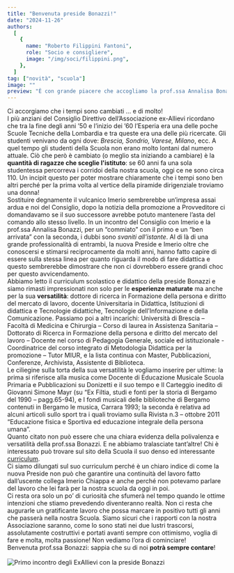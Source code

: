 ```yaml
---
title: "Benvenuta preside Bonazzi!"
date: "2024-11-26"
authors:
  [
    {
      name: "Roberto Filippini Fantoni",
      role: "Socio e consigliere",
      image: "/img/soci/filippini.png",
    },
  ]
tag: ["novità", "scuola"]
image: ""
preview: "È con grande piacere che accogliamo la prof.ssa Annalisa Bonazzi come nostra nuova preside. Siamo fiduciosi che il suo entusiasmo ci condurrà verso nuovi e importanti traguardi."
---
```


Ci accorgiamo che i tempi sono cambiati … e di molto!\
I più anziani del Consiglio Direttivo dell’Associazione ex-Allievi ricordano che tra la fine
degli anni ’50 e l’inizio dei ’60 l’Esperia era una delle poche Scuole Tecniche della
Lombardia e tra queste era una delle più ricercate. Gli studenti venivano da ogni dove:
_Brescia, Sondrio, Varese, Milano_, ecc. A quel tempo gli studenti della Scuola non erano molto lontani dal numero attuale. Ciò che però è cambiato (o meglio sta iniziando a cambiare) è la **quantità di ragazze che sceglie l'istituto**: se 60 anni fa una sola studentessa percorreva i corridoi della nostra scuola, oggi ce ne sono circa 110.
Un incipit questo per poter mostrare chiaramente che i tempi sono ben altri perché
per la prima volta al vertice della piramide dirigenziale troviamo una donna!\
Sostituire degnamente il vulcanico Imerio sembrerebbe un’impresa assai ardua e noi del
Consiglio, dopo la notizia della promozione a Provveditore ci
domandavamo se il suo successore avrebbe potuto mantenere l’asta del comando allo
stesso livello. In un incontro del Consiglio con Imerio e la prof.ssa Annalisa Bonazzi, per un
“commiato” con il primo e un “ben arrivata” con la seconda, i dubbi sono _svaniti all’istante_. Al di là di una grande professionalità di entrambi, la nuova Preside e Imerio oltre che
conoscersi e stimarsi reciprocamente da molti anni, hanno fatto capire di essere sulla stessa linea per quanto riguarda il
modo di fare didattica e questo sembrerebbe dimostrare che non ci dovrebbero essere grandi choc per questo
avvicendamento.\
Abbiamo letto il curriculum scolastico e didattico della preside Bonazzi e siamo rimasti impressionati non solo per le **esperienze maturate** ma anche per la sua **versatilità**: dottore di ricerca in Formazione della persona e diritto del mercato di lavoro,
docente Universitaria in Didattica, Istituzioni di didattica e Tecnologie didattiche, Tecnologie dell’Informazione e della
Comunicazione. Passiamo poi a altri incarichi: Università di Brescia – Facoltà di Medicina e Chirurgia – Corso di laurea in Assistenza Sanitaria – Dottorato di Ricerca in Formazione della persona e diritto del mercato del lavoro – Docente nel corso di Pedagogia Generale, sociale ed istituzionale - Coordinatrice del corso integrato di Metodologia Didattica per la promozione – Tutor MIUR, e la lista continua con Master, Pubblicazioni, Conferenze, Archivista, Assistente di Biblioteca.\
Le ciliegine sulla torta della sua versatilità le vogliamo inserire per ultime: la prima si riferisce alla musica come Docente
di Educazione Musicale Scuola Primaria e Pubblicazioni su Donizetti e il suo tempo e Il Carteggio inedito di Giovanni
Simone Mayr (su “Ex Filtia, studi e fonti per la storia di Bergamo del 1990 – pagg.65-94), e I fondi musicali delle
biblioteche di Bergamo contenuti in Bergamo le musica, Carrara 1993; la seconda è relativa ad alcuni articoli sullo sport
tra i quali troviamo sulla Rivista n.3 – ottobre 2011 “Educazione fisica e Sportiva ed educazione integrale della persona
umana”.\
Quanto citato non può essere che una chiara evidenza della polivalenza e versatilità della prof.ssa Bonazzi. E ne abbiamo
tralasciate tant’altre! Chi è interessato può trovare sul sito della Scuola il suo denso ed interessante [curriculum](https://www.itispaleocapa.edu.it/wp-content/uploads/2024/09/BONAZZI_Dirigente_CV_01.09.2024.pdf).\
Ci siamo dilungati sul suo curriculum perché è un chiaro indice di come la nuova Preside non può che garantire una
continuità del lavoro fatto dall’uscente collega Imerio Chiappa e anche perché non potevamo parlare del lavoro che lei
farà per la nostra scuola da oggi in poi.\
Ci resta ora solo un po’ di curiosità che sfumerà nel tempo quando le ottime intenzioni che stiamo prevedendo
diventeranno realtà. Non ci resta che augurarle un gratificante lavoro che possa marcare in positivo tutti gli anni che
passerà nella nostra Scuola. Siamo sicuri che i rapporti con la nostra Associazione saranno, come lo sono stati nei due
lustri trascorsi, assolutamente costruttivi e portati avanti sempre con ottimismo, voglia di fare e molta, molta
passione! Non vediamo l’ora di cominciare!\
Benvenuta prof.ssa Bonazzi: sappia che su di noi **potrà sempre contare**!
\
\
![Primo incontro degli ExAllievi con la preside Bonazzi](/img/eventi/preside_bonazzi.jpg)
